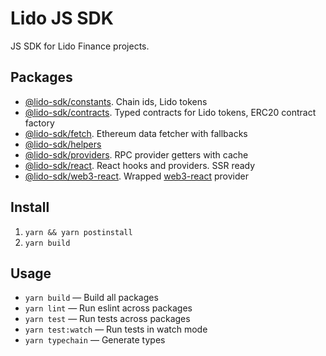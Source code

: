 # Lido JS SDK

JS SDK for Lido Finance projects.

## Packages

- [@lido-sdk/constants](/packages/constants/README.md). Chain ids, Lido tokens
- [@lido-sdk/contracts](/packages/contracts/README.md). Typed contracts for Lido tokens, ERC20 contract factory
- [@lido-sdk/fetch](/packages/fetch/README.md). Ethereum data fetcher with fallbacks
- [@lido-sdk/helpers](/packages/helpers/README.md)
- [@lido-sdk/providers](/packages/providers/README.md). RPC provider getters with cache
- [@lido-sdk/react](/packages/react/README.md). React hooks and providers. SSR ready
- [@lido-sdk/web3-react](/packages/web3-react/README.md). Wrapped [web3-react](https://github.com/NoahZinsmeister/web3-react) provider

## Install

1. `yarn && yarn postinstall`
2. `yarn build`

## Usage

- `yarn build` — Build all packages
- `yarn lint` — Run eslint across packages
- `yarn test` — Run tests across packages
- `yarn test:watch` — Run tests in watch mode
- `yarn typechain` — Generate types
